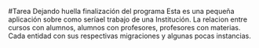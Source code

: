 #Tarea Dejando huella finalización del programa
Esta es una pequeña aplicación sobre como seríael trabajo de una Institución.
La relacion entre cursos con alumnos, alumnos con profesores, profesores con materias.
Cada entidad con sus respectivas migraciones y algunas pocas instancias.

